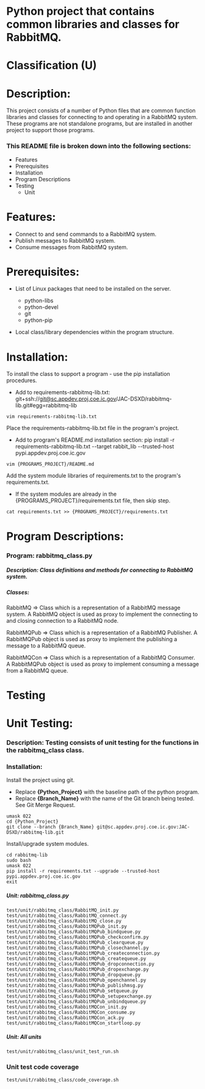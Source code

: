 # Python project that contains common libraries and classes for RabbitMQ.
# Classification (U)

# Description:
  This project consists of a number of Python files that are common function libraries and classes for connecting to and operating in a RabbitMQ system.  These programs are not standalone programs, but are installed in another project to support those programs.


###  This README file is broken down into the following sections:
 * Features
 * Prerequisites
 * Installation
 * Program Descriptions
 * Testing
   - Unit

# Features:
 * Connect to and send commands to a RabbitMQ system.
 * Publish messages to RabbitMQ system.
 * Consume messages from RabbitMQ system.

# Prerequisites:

  * List of Linux packages that need to be installed on the server.
    - python-libs
    - python-devel
    - git
    - python-pip

  * Local class/library dependencies within the program structure.


# Installation:

To install the class to support a program - use the pip installation procedures.
  * Add to requirements-rabbitmq-lib.txt:
      git+ssh://git@sc.appdev.proj.coe.ic.gov/JAC-DSXD/rabbitmq-lib.git#egg=rabbitmq-lib

```
vim requirements-rabbitmq-lib.txt
```

Place the requirements-rabbitmq-lib.txt file in the program's project.
  * Add to program's README.md installation section:
      pip install -r requirements-rabbitmq-lib.txt --target rabbit_lib --trusted-host pypi.appdev.proj.coe.ic.gov
```
vim {PROGRAMS_PROJECT}/README.md
```

Add the system module libraries of requirements.txt to the program's requirements.txt.
  *  If the system modules are already in the {PROGRAMS_PROJECT}/requirements.txt file, then skip step.
```
cat requirements.txt >> {PROGRAMS_PROJECT}/requirements.txt
```

# Program Descriptions:
### Program: rabbitmq_class.py
##### Description: Class definitions and methods for connecting to RabbitMQ system.
##### Classes:
  RabbitMQ => Class which is a representation of a RabbitMQ message system.  A RabbitMQ object is used as proxy to implement the connecting to and closing connection to a RabbitMQ node.


  RabbitMQPub => Class which is a representation of a RabbitMQ Publisher.  A RabbitMQPub object is used as proxy to implement the publishing a message to a RabbitMQ queue.


  RabbitMQCon => Class which is a representation of a RabbitMQ Consumer.  A RabbitMQPub object is used as proxy to implement consuming a message from a RabbitMQ queue.


# Testing

# Unit Testing:

### Description: Testing consists of unit testing for the functions in the rabbitmq_class class.

### Installation:

Install the project using git.
  * Replace **{Python_Project}** with the baseline path of the python program.
  * Replace **{Branch_Name}** with the name of the Git branch being tested.  See Git Merge Request.

```
umask 022
cd {Python_Project}
git clone --branch {Branch_Name} git@sc.appdev.proj.coe.ic.gov:JAC-DSXD/rabbitmq-lib.git
```

Install/upgrade system modules.
```
cd rabbitmq-lib
sudo bash
umask 022
pip install -r requirements.txt --upgrade --trusted-host pypi.appdev.proj.coe.ic.gov
exit
```

##### Unit:  rabbitmq_class.py
```
test/unit/rabbitmq_class/RabbitMQ_init.py
test/unit/rabbitmq_class/RabbitMQ_connect.py
test/unit/rabbitmq_class/RabbitMQ_close.py
test/unit/rabbitmq_class/RabbitMQPub_init.py
test/unit/rabbitmq_class/RabbitMQPub_bindqueue.py
test/unit/rabbitmq_class/RabbitMQPub_checkconfirm.py
test/unit/rabbitmq_class/RabbitMQPub_clearqueue.py
test/unit/rabbitmq_class/RabbitMQPub_closechannel.py
test/unit/rabbitmq_class/RabbitMQPub_createconnection.py
test/unit/rabbitmq_class/RabbitMQPub_createqueue.py
test/unit/rabbitmq_class/RabbitMQPub_dropconnection.py
test/unit/rabbitmq_class/RabbitMQPub_dropexchange.py
test/unit/rabbitmq_class/RabbitMQPub_dropqueue.py
test/unit/rabbitmq_class/RabbitMQPub_openchannel.py
test/unit/rabbitmq_class/RabbitMQPub_publishmsg.py
test/unit/rabbitmq_class/RabbitMQPub_setqueue.py
test/unit/rabbitmq_class/RabbitMQPub_setupexchange.py
test/unit/rabbitmq_class/RabbitMQPub_unbindqueue.py
test/unit/rabbitmq_class/RabbitMQCon_init.py
test/unit/rabbitmq_class/RabbitMQCon_consume.py
test/unit/rabbitmq_class/RabbitMQCon_ack.py
test/unit/rabbitmq_class/RabbitMQCon_startloop.py
```

##### Unit:  All units
```
test/unit/rabbitmq_class/unit_test_run.sh
```

### Unit test code coverage
```
test/unit/rabbitmq_class/code_coverage.sh
```

